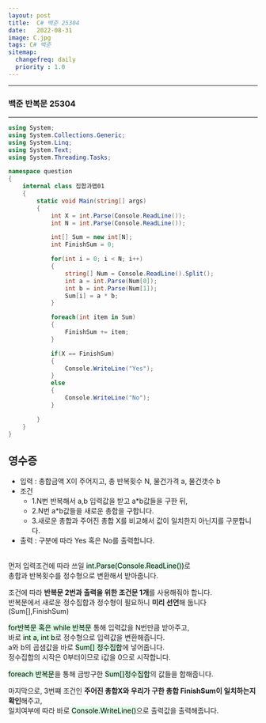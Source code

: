 ```yaml
---
layout: post
title:  C# 백준 25304
date:   2022-08-31
image: C.jpg
tags: C# 백준
sitemap:
  changefreq: daily
  priority : 1.0
---
```


---
### 백준 반복문 25304
---

```c#
using System;
using System.Collections.Generic;
using System.Linq;
using System.Text;
using System.Threading.Tasks;

namespace question
{
    internal class 집합과맵01
    {
        static void Main(string[] args)
        {
            int X = int.Parse(Console.ReadLine());
            int N = int.Parse(Console.ReadLine());

            int[] Sum = new int[N];
            int FinishSum = 0;

            for(int i = 0; i < N; i++)
            {
                string[] Num = Console.ReadLine().Split();
                int a = int.Parse(Num[0]);
                int b = int.Parse(Num[1]);
                Sum[i] = a * b; 
            }

            foreach(int item in Sum)
            {
                FinishSum += item;
            }

            if(X == FinishSum)
            {
                Console.WriteLine("Yes");
            }
            else
            {
                Console.WriteLine("No");
            }

        }
    }
}
```

## 영수증
  - 입력 : 총합금액 X이 주어지고, 총 반복횟수 N, 물건가격 a, 물건갯수 b
  - 조건
    - 1.N번 반복해서 a,b 입력값을 받고 a*b값들을 구한 뒤, 
    - 2.N번 a*b값들을 새로운 총합을 구합니다.
    - 3.새로운 총합과 주어진 총합 X를 비교해서 값이 일치한지 아닌지를 구분합니다.
  - 출력 : 구분에 따라 Yes 혹은 No를 출력합니다.<br><br>

먼저 입력조건에 따라 쓰일 <mark style='background-color: #dcffe4'>int.Parse(Console.ReadLine())</mark>로   
총합과 반복횟수를 정수형으로 변환해서 받아줍니다.

조건에 따라 **반복문 2번과 출력을 위한 조건문 1개**를 사용해줘야 합니다.<br>
반복문에서 새로운 정수집합과 정수형이 필요하니 **미리 선언**해 둡니다(Sum[],FinishSum)

<mark style='background-color: #dcffe4'>for반복문 혹은 while 반복문</mark> 통해 입력값을 N번만큼 받아주고,<br>
바로 <mark style='background-color: #dcffe4'>int a, int b</mark>로 정수형으로 입력값을 변환해줍니다.<br>
a와 b의 곱샘값을 바로 <mark style='background-color: #dcffe4'>Sum[] 정수집합</mark>에 넣어줍니다.<br>
정수집합의 시작은 0부터이므로 i값을 0으로 시작합니다.

<mark style='background-color: #dcffe4'>foreach 반복문</mark>을 통해 금방구한 <mark style='background-color: #dcffe4'>Sum[]정수집합</mark>의 값들을 합해줍니다.

마지막으로, 3번쨰 조건인 **주어진 총합X와 우리가 구한 총합 FinishSum이 일치하는지 확인**해주고,<br>
일치여부에 따라 바로  <mark style='background-color: #dcffe4'>Console.WriteLine()</mark>으로 출력값을 출력해줍니다.
